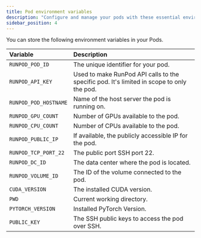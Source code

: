 ```yaml
---
title: Pod environment variables
description: "Configure and manage your pods with these essential environment variables, including pod ID, API key, host name, GPU and CPU count, public IP, SSH port, data center ID, volume ID, CUDA version, current working directory, PyTorch version, and public SSH key."
sidebar_position: 4
---
```


You can store the following environment variables in your Pods.

| Variable              | Description                                                                               |
| :-------------------- | :---------------------------------------------------------------------------------------- |
| `RUNPOD_POD_ID`       | The unique identifier for your pod.                                                       |
| `RUNPOD_API_KEY`      | Used to make RunPod API calls to the specific pod. It's limited in scope to only the pod. |
| `RUNPOD_POD_HOSTNAME` | Name of the host server the pod is running on.                                            |
| `RUNPOD_GPU_COUNT`    | Number of GPUs available to the pod.                                                      |
| `RUNPOD_CPU_COUNT`    | Number of CPUs available to the pod.                                                      |
| `RUNPOD_PUBLIC_IP`    | If available, the publicly accessible IP for the pod.                                     |
| `RUNPOD_TCP_PORT_22`  | The public port SSH port 22.                                                              |
| `RUNPOD_DC_ID`        | The data center where the pod is located.                                                 |
| `RUNPOD_VOLUME_ID`    | The ID of the volume connected to the pod.                                                |
| `CUDA_VERSION`        | The installed CUDA version.                                                               |
| `PWD`                 | Current working directory.                                                                |
| `PYTORCH_VERSION`     | Installed PyTorch Version.                                                                |
| `PUBLIC_KEY`          | The SSH public keys to access the pod over SSH.                                           |
